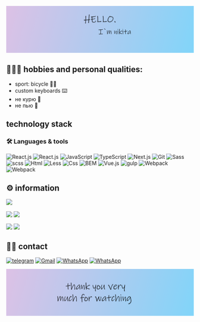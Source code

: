 ![HEADER](https://github.com/LavlinskiyNikita/LavlinskiyNikita/blob/main/img/Frame2.png)
## 👨🏻‍💻  hobbies and personal qualities:
 - sport: bicycle 🚴‍♂️
 - custom keyboards ⌨️ 
 - не курю 🚬
 - не пью  🍾

## technology stack
### 🛠 Languages & tools
![React.js](https://img.shields.io/badge/-React-414141?style=for-the-badge&logo=React)
![React.js](https://img.shields.io/badge/-React-414141?style=for-the-badge&logo=React-router)
![JavaScript](https://img.shields.io/badge/-JavaScript-414141?style=for-the-badge&logo=JavaScript)
![TypeScript](https://img.shields.io/badge/-TypeScript-414141?style=for-the-badge&logo=TypeScript)
![Next.js](https://img.shields.io/badge/-Next-414141?style=for-the-badge&logo=Next.js)
![Git](https://img.shields.io/badge/-Git-414141?style=for-the-badge&logo=Git)
![Sass](https://img.shields.io/badge/-Scss-414141?style=for-the-badge&logo=Sass)
![scss](https://img.shields.io/badge/-Sass-414141?style=for-the-badge&logo=Sass)
![Html](https://img.shields.io/badge/-Less-414141?style=for-the-badge&logo=Less)
![Less](https://img.shields.io/badge/-Html-414141?style=for-the-badge&logo=HTML5)
![Css](https://img.shields.io/badge/-CSS-414141?style=for-the-badge&logo=CSS3&logoColor=1572B6)
![BEM](https://img.shields.io/badge/-BEM-414141?style=for-the-badge&logo=BEM)
![Vue.js](https://img.shields.io/badge/-Vue-414141?style=for-the-badge&logo=Vue.js)
![gulp](https://img.shields.io/badge/-gulp-414141?style=for-the-badge&logo=gulp)
![Webpack](https://img.shields.io/badge/-Webpack-414141?style=for-the-badge&logo=Webpack)
![Webpack](https://img.shields.io/badge/-Layout-414141?style=for-the-badge)
## ⚙️ information
<p align="center">

![](https://github-profile-summary-cards.vercel.app/api/cards/profile-details?username=LavlinskiyNikita&theme=zenburn)

![](https://github-profile-summary-cards.vercel.app/api/cards/most-commit-language?username=LavlinskiyNikita&theme=zenburn)
![](https://github-profile-summary-cards.vercel.app/api/cards/repos-per-language?username=LavlinskiyNikita&theme=zenburn)

![](https://github-profile-summary-cards.vercel.app/api/cards/stats?username=LavlinskiyNikita&theme=zenburn)
![](https://github-profile-summary-cards.vercel.app/api/cards/productive-time?username=LavlinskiyNikita&theme=zenburn)

</p>

## 🤝🏻 contact
[![telegram](https://img.shields.io/badge/-telegram-414141?style=for-the-badge&logo=Telegram)](https://t.me/Prostinikita)
[![Gmail](https://img.shields.io/badge/-Gmail-414141?style=for-the-badge&logo=Gmail)](https://nikitalav21lin@gmail.com)
[![WhatsApp](https://img.shields.io/badge/-WhatsApp-414141?style=for-the-badge&logo=WhatsApp)](https://wa.me/qr/CPLCIMQBG3X6P1)
[![WhatsApp](https://img.shields.io/badge/-HH.ru-414141?style=for-the-badge&logo=HH.ru)](https://voronezh.hh.ru/resume/3bed7d9aff096a7da00039ed1f4d4639647956)

![FOOTER](https://github.com/LavlinskiyNikita/LavlinskiyNikita/blob/main/img/Frame3.png)






















<!--
**LavlinskiyNikita/LavlinskiyNikita** is a ✨ _special_ ✨ repository because its `README.md` (this file) appears on your GitHub profile.

Here are some ideas to get you started:

- 🔭 I’m currently working on ...
- 🌱 I’m currently learning ...
- 👯 I’m looking to collaborate on ...
- 🤔 I’m looking for help with ...
- 💬 Ask me about ...
- 📫 How to reach me: ...
- 😄 Pronouns: ...
- ⚡ Fun fact: ...
-->
